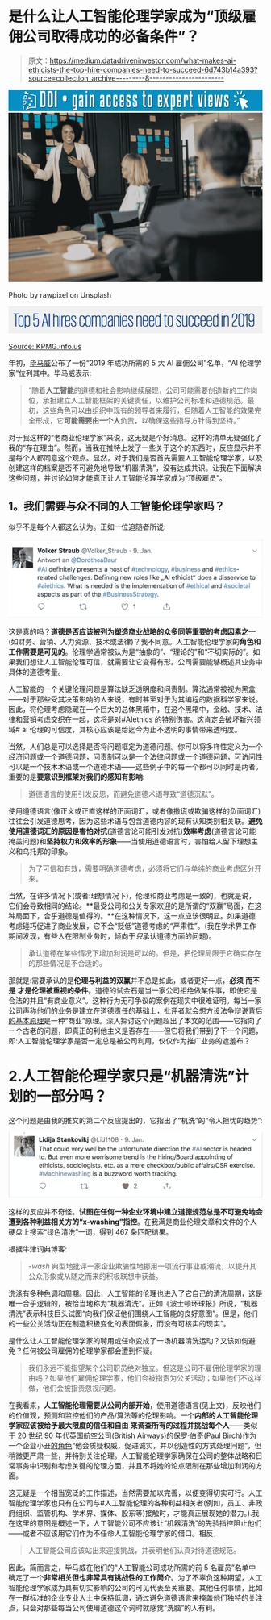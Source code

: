 # 是什么让人工智能伦理学家成为“顶级雇佣公司取得成功的必备条件”？

> 原文：<https://medium.datadriveninvestor.com/what-makes-ai-ethicists-the-top-hire-companies-need-to-succeed-6d743b14a393?source=collection_archive---------8----------------------->

[![](img/2669e1fb4ab579c4de525c312959fb25.png)](http://www.track.datadriveninvestor.com/1B9E)![](img/9a708d14718dd16a301eaa57c815f4c6.png)

Photo by rawpixel on Unsplash

![](img/63e4ed26462da964e41a4fb3a2390d30.png)

[Source: KPMG.info.us](https://bit.ly/2AUSq2Q)

年初，[毕马威](https://info.kpmg.us/news-perspectives/technology-innovation/top-5-ai-hires-companies-need-to-succeed-in-2019.html)公布了一份“2019 年成功所需的 5 大 AI 雇佣公司”名单，“AI 伦理学家”位列其中。毕马威表示:

> “随着**人工智能**的道德和社会影响继续展现，公司可能需要创造新的工作岗位，承担建立人工智能框架的关键责任，以维护公司标准和道德规范。最初，这些角色可以由组织中现有的领导者来履行，但随着人工智能的效果完全形成，它**可能需要由一个人**负责，以确保这些指导方针得到坚持。”

对于我这样的“老商业伦理学家”来说，这无疑是个好消息。这样的清单无疑强化了我的“存在理由”。然而，当我在推特上发了一些关于这个的东西时，反应显示并不是每个人都同意这个观点。显然，对于我们是否首先需要人工智能伦理学家，以及创建这样的档案是否不可避免地导致“机器清洗”，没有达成共识。让我在下面解决这些问题，并讨论如何才能真正让人工智能伦理学家成为“顶级雇员”。

## **1。我们需要与众不同的人工智能伦理学家吗？**

似乎不是每个人都这么认为。正如一位追随者所说:

![](img/d661db0cd83bf073806c618606e3e91c.png)

这是真的吗？**道德是否应该被列为塑造商业战略的众多同等重要的考虑因素之一**(如财务、营销、人力资源、技术或法律)？我不同意。人工智能伦理学家的**角色和工作需要是可见的**。伦理学通常被认为是“抽象的”、“理论的”和“不切实际的”。如果我们想让人工智能伦理可信，就需要让它变得有形。公司需要能够概述其业务中具体的道德考量。

人工智能的一个关键伦理问题是算法缺乏透明度和问责制。算法通常被视为黑盒——对于那些受其决策影响的人来说，有时甚至对于为其编程的数据科学家来说。因此，将伦理考虑隐藏在一个巨大的总体黑箱中，在这个黑箱中，金融、技术、法律和营销考虑交织在一起，这将是对#AIethics 的特别伤害。这肯定会破坏新兴领域# ai 伦理的可信度，其核心应该是给迄今为止不透明的事情带来透明度。

当然，人们总是可以选择是否将问题框定为道德问题。你可以将多样性定义为一个经济问题或一个道德问题，问责制可以是一个法律问题或一个道德问题，可访问性可以是一个技术术语或一个道德术语——这些例子中的每一个都可以同时是两者。重要的是**要意识到框架对我们的感知有影响**:

> 道德语言的使用引发反思，而避免道德术语导致“道德沉默”。

使用道德语言(像正义或正直这样的正面词汇，或者像撒谎或欺骗这样的负面词汇)往往会引发道德思考，因为这些术语与包含道德内容的现有认知类别相关联。**避免使用道德词汇的原因是害怕对抗**(道德言论可能引发对抗)**效率考虑**(道德言论可能掩盖问题)和**坚持权力和效率的形象**——当使用道德语言时，害怕给人留下理想主义和乌托邦的印象。

> 为了可信和有效，需要明确道德考虑，必须将它们与单纯的商业考虑区分开来。

当然，在许多情况下(或者:理想情况下)，伦理和商业考虑是一致的，也就是说，它们会导致相同的结论。**最受公司和公关专家欢迎的是所谓的“双赢”局面，在这种局面下，合乎道德是值得的。**在这种情况下，这一点应该很明显。如果道德考虑碰巧促进了商业发展，它不会“贬低”道德考虑的“严肃性”。(我在学术界工作期间发现，有些人在限制业务时，倾向于*只*承认道德方面的问题)。

> 承认道德在某些情况下增加利润是可以的。但是，把伦理局限于它确实存在的那些情况是不合适的。

那就是:需要承认的是**伦理与利益的双赢**并不总是如此，或者更好一点，**必须** **而不是** **才是伦理被重视的条件**。道德的试金石是当一家公司拒绝做某件事，即使它是合法的并且“有商业意义”。这种行为无可争议的案例在现实中很难证明。每当一家公司声称他们的业务是建立在道德责任的基础上，批评者就会想方设法争辩说[背后的基本原理](https://techcrunch.com/2018/10/27/big-tech-must-not-reframe-digital-ethics-in-its-image/)是一种“商业”原理。深入探讨这个问题超出了本文的范围——它指向了一个古老的问题，即真正的利他主义是否存在——但它将我们带到了下一个问题，即:人工智能伦理学家是否一定总是被公司利用，仅仅作为推广业务的遮羞布？

# 2.人工智能伦理学家只是“机器清洗”计划的一部分吗？

这个问题是由我的推文的第二个反应提出的，它指出了“机洗”的“令人担忧的趋势”:

![](img/d68720a8fe9b1bfd53e31cff2aaa1fbe.png)

这样的反应并不奇怪。**试图在任何一种企业环境中建立道德规范总是不可避免地会遭到各种利益相关方的“x-washing”指控**。在我满是商业伦理文章和文件的个人硬盘上搜索“绿色清洗”一词，得到 467 条匹配结果。

根据牛津词典博客:

> *-wash* 典型地批评一家企业欺骗性地挪用一项流行事业或潮流，以提升其公众形象或从随之而来的积极联想中获益。

洗涤有多种色调和周期。因此，人工智能的伦理也进入了它自己的清洗周期，这是唯一合乎逻辑的，被恰当地称为“机器清洗”。正如《波士顿环球报》所说，“机器清洗”表示科技巨头试图“向我们保证他们围绕人工智能的良好意图”。但是，他们的一些公关活动正在制造积极变化的表面假象，而没有可核实的现实”。

是什么让人工智能伦理学家的聘用或任命变成了一场机器清洗运动？又该如何避免？任何被公司雇佣的伦理学家都会遭到怀疑。

> 我们永远不能指望某个公司职员绝对独立。但这是公司不雇佣伦理学家的理由吗？如果他们雇佣伦理学家，他们会被指责为公关活动；如果他们不这样做，他们会被指责忽视问题。

在我看来，**人工智能伦理需要从公司内部开始**，使用道德语言(见上文)，反映他们的价值观，预测和监控他们的产品/算法等的伦理影响。一个**内部的人工智能伦理学家应该被给予最大限度的信任和自由** **来调查所有的过程并挑战每个人**——类似于 20 世纪 90 年代英国航空公司(British Airways)的保罗·伯奇(Paul Birch)作为一个企业小丑[的角色](https://www.fastcompany.com/35777/hes-no-fool-he-plays-one-inside-companies)“他会质疑权威，促进诚实，并以创造性的方式处理问题”，但稍微更严肃一些，并特别关注伦理。人工智能伦理学家确保在公司的整体战略和日常事务中识别和考虑关键的伦理方面，并且不将她的论点限制在那些增加利润的方面。

这无疑是一个相当宽泛的工作描述，当然需要加以完善，以便变得切实可行。人工智能伦理学家也只有在公司与#人工智能伦理的各种利益相关者(例如，员工、非政府组织、监管机构、学术界、媒体、股东等)接触时，才能真正展现她的潜力。).我在这里的意图是概述一下，人工智能公司不应该让“机器清洗”的先验指控阻止他们——或者不应该用它们作为不任命人工智能伦理学家的借口。相反，

> 人工智能公司应该站出来迎接挑战，并表明他们认真对待道德规范。

因此，简而言之，毕马威在他们的“人工智能公司成功所需的前 5 名雇员”名单中确定了一个**非常相关但也非常具有挑战性的工作简介**。为了不辜负这种期望，人工智能伦理学家成为具有切实影响的公司的可见代表至关重要。其他任何事情，比如在一群标准的企业专业人士中保持低调，通过避免道德语言来掩盖他们独特的关注点，只会对那些每当公司使用道德这个词时就感觉“洗脑”的人有利。